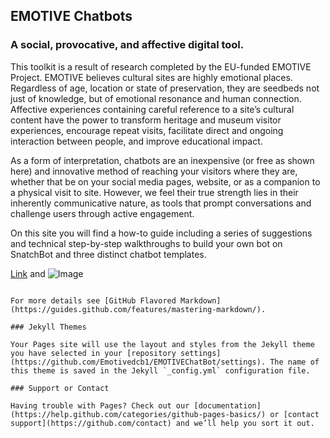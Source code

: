 ## EMOTIVE Chatbots
### A social, provocative, and affective digital tool.

This toolkit is a result of research completed by the EU-funded EMOTIVE Project. EMOTIVE believes cultural sites are highly emotional places. Regardless of age, location or state of preservation, they are seedbeds not just of knowledge, but of emotional resonance and human connection. Affective experiences containing careful reference to a site’s cultural content have the power to transform heritage and museum visitor experiences, encourage repeat visits, facilitate direct and ongoing interaction between people, and improve educational impact. 

As a form of interpretation, chatbots are an inexpensive (or free as shown here) and innovative method of reaching your visitors where they are, whether that be on your social media pages, website, or as a companion to a physical visit to site. However, we feel their true strength lies in their inherently communicative nature, as tools that prompt conversations and challenge users through active engagement.  

On this site you will find a how-to guide including a series of suggestions and technical step-by-step walkthroughs to build your own bot on SnatchBot and three distinct chatbot templates. 





[Link](url) and ![Image](src)
```

For more details see [GitHub Flavored Markdown](https://guides.github.com/features/mastering-markdown/).

### Jekyll Themes

Your Pages site will use the layout and styles from the Jekyll theme you have selected in your [repository settings](https://github.com/Emotivedcb1/EMOTIVEChatBot/settings). The name of this theme is saved in the Jekyll `_config.yml` configuration file.

### Support or Contact

Having trouble with Pages? Check out our [documentation](https://help.github.com/categories/github-pages-basics/) or [contact support](https://github.com/contact) and we’ll help you sort it out.
